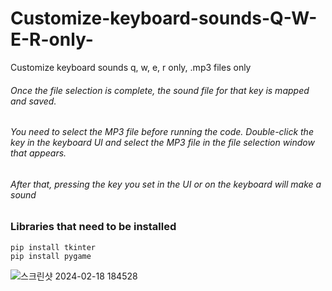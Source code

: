 # Customize-keyboard-sounds-Q-W-E-R-only-
Customize keyboard sounds q, w, e, r only, .mp3 files only  
###### Once the file selection is complete, the sound file for that key is mapped and saved.

###### You need to select the MP3 file before running the code. Double-click the key in the keyboard UI and select the MP3 file in the file selection window that appears.

###### After that, pressing the key you set in the UI or on the keyboard will make a sound 
### Libraries that need to be installed 
    pip install tkinter
    pip install pygame

![스크린샷 2024-02-18 184528](https://github.com/dldbfla/Customize-keyboard-sounds-Q-W-E-R-only-/assets/89433437/67d5c2c7-1f05-475d-a2ec-b115b97eab3d)
